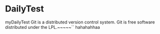 # DailyTest
myDailyTest
Git is a distributed version control system.
Git is free software distributed under the LPL.~~~~~``
hahahahhaa
